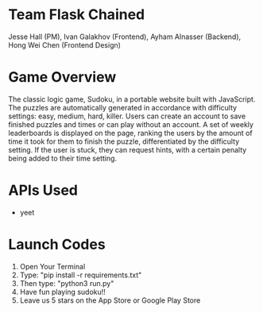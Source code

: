 # Team Flask Chained  
Jesse Hall (PM), 
Ivan Galakhov (Frontend), 
Ayham Alnasser (Backend), 
Hong Wei Chen (Frontend Design)

# Game Overview
The classic logic game, Sudoku, in a portable website built with JavaScript. The puzzles are automatically generated in accordance with difficulty settings: easy, medium, hard, killer. Users can create an account to save finished puzzles and times or can play without an account. A set of weekly leaderboards is displayed on the page, ranking the users by the amount of time it took for them to finish the puzzle, differentiated by the difficulty setting. If the user is stuck, they can request hints, with a certain penalty being added to their time setting.

# APIs Used
- yeet

# Launch Codes 
1. Open Your Terminal
2. Type: "pip install -r requirements.txt"
3. Then type: "python3 run.py"
4. Have fun playing sudoku!!
5. Leave us 5 stars on the App Store or Google Play Store